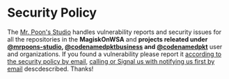 # Security Policy

The [Mr. Poon's Studio](https://github.com/mrpoons-studio) handles vulnerability reports and
security issues for all the repositories in the **MagiskOnWSA** and
**projects releated under [@mrpoons-studio](https://github.com/mrpoons-studio), [@codenamedpktbusiness](https://github.com/codenamedpktbusiness) and [@codenamedpkt](https://github.com/codenamedpkt)** user and organizations. If you found a vulnerability please report
it [according to the security policy by email](mailto:pkt_1@yahoo.com.hk), [calling or Signal us with notifying us first by email](mailto:pkt_1@yahoo.com.hk) descdescribed.  Thanks!
